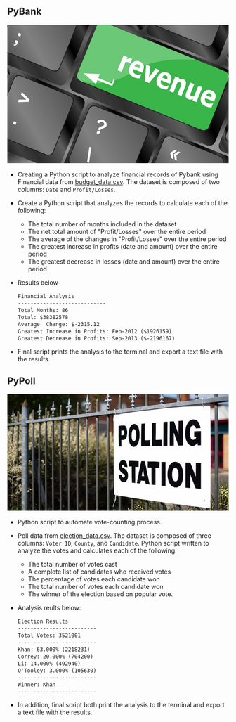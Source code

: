 ## PyBank

![Revenue](Images/revenue-per-lead.jpg)

* Creating a Python script to analyze financial records of Pybank using Financial data from [budget_data.csv](PyBank/Resources/budget_data.csv). The dataset is composed of two columns: `Date` and `Profit/Losses`.

* Create a Python script that analyzes the records to calculate each of the following:
  * The total number of months included in the dataset
  * The net total amount of "Profit/Losses" over the entire period
  * The average of the changes in "Profit/Losses" over the entire period
  * The greatest increase in profits (date and amount) over the entire period
  * The greatest decrease in losses (date and amount) over the entire period
* Results below

  ```text
  Financial Analysis
  ----------------------------
  Total Months: 86
  Total: $38382578
  Average  Change: $-2315.12
  Greatest Increase in Profits: Feb-2012 ($1926159)
  Greatest Decrease in Profits: Sep-2013 ($-2196167)
  ```

* Final script prints the analysis to the terminal and export a text file with the results.
    
## PyPoll

![Vote-Counting](Images/Vote_counting.jpg)

* Python script to automate vote-counting process.

* Poll data from [election_data.csv](PyPoll/Resources/election_data.csv). The dataset is composed of three columns: `Voter ID`, `County`, and `Candidate`. Python script written to analyze the votes and calculates each of the following:
  * The total number of votes cast
  * A complete list of candidates who received votes
  * The percentage of votes each candidate won
  * The total number of votes each candidate won
  * The winner of the election based on popular vote.
* Analysis reults below:

  ```text
  Election Results
  -------------------------
  Total Votes: 3521001
  -------------------------
  Khan: 63.000% (2218231)
  Correy: 20.000% (704200)
  Li: 14.000% (492940)
  O'Tooley: 3.000% (105630)
  -------------------------
  Winner: Khan
  -------------------------
  ```

* In addition, final script both print the analysis to the terminal and export a text file with the results.
